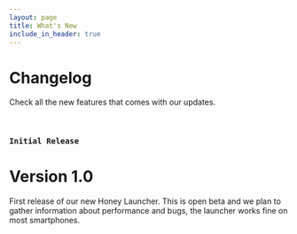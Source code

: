 ```yaml
---
layout: page
title: What's New
include_in_header: true
---
```


# Changelog
Check all the new features that comes with our updates. 

<br>



### `Initial Release`
# **Version 1.0**
First release of our new Honey Launcher. This is open beta and we plan to gather information about performance and bugs, the launcher works fine on most smartphones.


<br>
